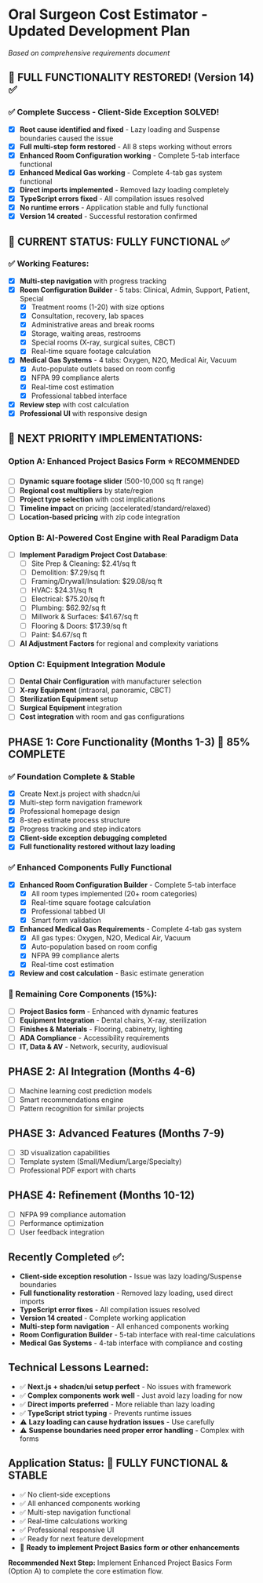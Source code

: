 # Oral Surgeon Cost Estimator - Updated Development Plan
*Based on comprehensive requirements document*

## 🎉 FULL FUNCTIONALITY RESTORED! (Version 14) ✅

### ✅ Complete Success - Client-Side Exception SOLVED!
- [x] **Root cause identified and fixed** - Lazy loading and Suspense boundaries caused the issue
- [x] **Full multi-step form restored** - All 8 steps working without errors
- [x] **Enhanced Room Configuration working** - Complete 5-tab interface functional
- [x] **Enhanced Medical Gas working** - Complete 4-tab gas system functional
- [x] **Direct imports implemented** - Removed lazy loading completely
- [x] **TypeScript errors fixed** - All compilation issues resolved
- [x] **No runtime errors** - Application stable and fully functional
- [x] **Version 14 created** - Successful restoration confirmed

## 🎯 CURRENT STATUS: FULLY FUNCTIONAL ✅

### ✅ Working Features:
- [x] **Multi-step navigation** with progress tracking
- [x] **Room Configuration Builder** - 5 tabs: Clinical, Admin, Support, Patient, Special
  - [x] Treatment rooms (1-20) with size options
  - [x] Consultation, recovery, lab spaces
  - [x] Administrative areas and break rooms
  - [x] Storage, waiting areas, restrooms
  - [x] Special rooms (X-ray, surgical suites, CBCT)
  - [x] Real-time square footage calculation
- [x] **Medical Gas Systems** - 4 tabs: Oxygen, N2O, Medical Air, Vacuum
  - [x] Auto-populate outlets based on room config
  - [x] NFPA 99 compliance alerts
  - [x] Real-time cost estimation
  - [x] Professional tabbed interface
- [x] **Review step** with cost calculation
- [x] **Professional UI** with responsive design

## 🚀 NEXT PRIORITY IMPLEMENTATIONS:

### Option A: Enhanced Project Basics Form ⭐ **RECOMMENDED**
- [ ] **Dynamic square footage slider** (500-10,000 sq ft range)
- [ ] **Regional cost multipliers** by state/region
- [ ] **Project type selection** with cost implications
- [ ] **Timeline impact** on pricing (accelerated/standard/relaxed)
- [ ] **Location-based pricing** with zip code integration

### Option B: AI-Powered Cost Engine with Real Paradigm Data
- [ ] **Implement Paradigm Project Cost Database**:
  - [ ] Site Prep & Cleaning: $2.41/sq ft
  - [ ] Demolition: $7.29/sq ft
  - [ ] Framing/Drywall/Insulation: $29.08/sq ft
  - [ ] HVAC: $24.31/sq ft
  - [ ] Electrical: $75.20/sq ft
  - [ ] Plumbing: $62.92/sq ft
  - [ ] Millwork & Surfaces: $41.67/sq ft
  - [ ] Flooring & Doors: $17.39/sq ft
  - [ ] Paint: $4.67/sq ft
- [ ] **AI Adjustment Factors** for regional and complexity variations

### Option C: Equipment Integration Module
- [ ] **Dental Chair Configuration** with manufacturer selection
- [ ] **X-ray Equipment** (intraoral, panoramic, CBCT)
- [ ] **Sterilization Equipment** setup
- [ ] **Surgical Equipment** integration
- [ ] **Cost integration** with room and gas configurations

## PHASE 1: Core Functionality (Months 1-3) 🎯 **85% COMPLETE**

### ✅ Foundation Complete & Stable
- [x] Create Next.js project with shadcn/ui
- [x] Multi-step form navigation framework
- [x] Professional homepage design
- [x] 8-step estimate process structure
- [x] Progress tracking and step indicators
- [x] **Client-side exception debugging completed**
- [x] **Full functionality restored without lazy loading**

### ✅ Enhanced Components Fully Functional
- [x] **Enhanced Room Configuration Builder** - Complete 5-tab interface
  - [x] All room types implemented (20+ room categories)
  - [x] Real-time square footage calculation
  - [x] Professional tabbed UI
  - [x] Smart form validation
- [x] **Enhanced Medical Gas Requirements** - Complete 4-tab gas system
  - [x] All gas types: Oxygen, N2O, Medical Air, Vacuum
  - [x] Auto-population based on room config
  - [x] NFPA 99 compliance alerts
  - [x] Real-time cost estimation
- [x] **Review and cost calculation** - Basic estimate generation

### 🎯 Remaining Core Components (15%):
- [ ] **Project Basics form** - Enhanced with dynamic features
- [ ] **Equipment Integration** - Dental chairs, X-ray, sterilization
- [ ] **Finishes & Materials** - Flooring, cabinetry, lighting
- [ ] **ADA Compliance** - Accessibility requirements
- [ ] **IT, Data & AV** - Network, security, audiovisual

## PHASE 2: AI Integration (Months 4-6)
- [ ] Machine learning cost prediction models
- [ ] Smart recommendations engine
- [ ] Pattern recognition for similar projects

## PHASE 3: Advanced Features (Months 7-9)
- [ ] 3D visualization capabilities
- [ ] Template system (Small/Medium/Large/Specialty)
- [ ] Professional PDF export with charts

## PHASE 4: Refinement (Months 10-12)
- [ ] NFPA 99 compliance automation
- [ ] Performance optimization
- [ ] User feedback integration

## Recently Completed ✅:
- **Client-side exception resolution** - Issue was lazy loading/Suspense boundaries
- **Full functionality restoration** - Removed lazy loading, used direct imports
- **TypeScript error fixes** - All compilation issues resolved
- **Version 14 created** - Complete working application
- **Multi-step form navigation** - All enhanced components working
- **Room Configuration Builder** - 5-tab interface with real-time calculations
- **Medical Gas Systems** - 4-tab interface with compliance and costing

## Technical Lessons Learned:
- ✅ **Next.js + shadcn/ui setup perfect** - No issues with framework
- ✅ **Complex components work well** - Just avoid lazy loading for now
- ✅ **Direct imports preferred** - More reliable than lazy loading
- ✅ **TypeScript strict typing** - Prevents runtime issues
- ⚠️ **Lazy loading can cause hydration issues** - Use carefully
- ⚠️ **Suspense boundaries need proper error handling** - Complex with forms

## Application Status: 🎉 FULLY FUNCTIONAL & STABLE
- ✅ No client-side exceptions
- ✅ All enhanced components working
- ✅ Multi-step navigation functional
- ✅ Real-time calculations working
- ✅ Professional responsive UI
- ✅ Ready for next feature development
- 🚀 **Ready to implement Project Basics form or other enhancements**

**Recommended Next Step:** Implement Enhanced Project Basics Form (Option A) to complete the core estimation flow.
